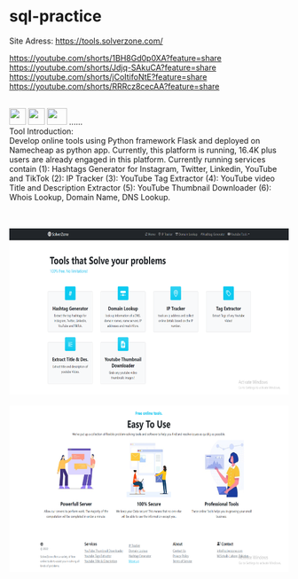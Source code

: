# sql-practice

Site Adress: https://tools.solverzone.com/<br>

https://youtube.com/shorts/1BH8Gd0p0XA?feature=share<br>
https://youtube.com/shorts/Jdjq-SAkuCA?feature=share<br>
https://youtube.com/shorts/jCoItifoNtE?feature=share<br>
https://youtube.com/shorts/RRRcz8cecAA?feature=share<br>

<br>

<div></div>
    <img src="https://cultofthepartyparrot.com/parrots/hd/githubparrot.gif" width="30" height="30"/>
    <img src="https://cultofthepartyparrot.com/flags/hd/indiaparrot.gif" width="30" height="30"/>
    <img src="https://cultofthepartyparrot.com/parrots/asyncparrot.gif" width="36" height="30"/>
   ......
</div>
<br>
Tool Introduction:<br>
Develop online tools using Python framework Flask and deployed on Namecheap as python app. Currently, this platform is running, 16.4K plus users are already engaged in this platform. Currently running services contain (1): Hashtags Generator for Instagram, Twitter, Linkedin, YouTube and TikTok (2): IP Tracker (3): YouTube Tag Extractor (4): YouTube video Title and Description Extractor (5): YouTube Thumbnail Downloader (6): Whois Lookup, Domain Name, DNS Lookup.

<br><br>
<img src="https://github.com/sohaibcs1/Online_tools_Flask_Python/blob/main/a.PNG" alt="Website Site" width="600" height="300">
<br><br>
<img src="https://github.com/sohaibcs1/Online_tools_Flask_Python/blob/main/b.PNG" alt="Website Site" width="600" height="300">
